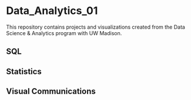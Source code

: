 # Data_Analytics_01
This repository contains projects and visualizations created from the Data Science & Analytics program with UW Madison.
## SQL
## Statistics
## Visual Communications
